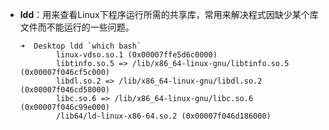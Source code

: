 - **ldd**：用来查看Linux下程序运行所需的共享库，常用来解决程式因缺少某个库文件而不能运行的一些问题。

  ```
  ➜  Desktop ldd `which bash`
          linux-vdso.so.1 (0x00007ffe5d6c0000)
          libtinfo.so.5 => /lib/x86_64-linux-gnu/libtinfo.so.5 (0x00007f046cf5c000)
          libdl.so.2 => /lib/x86_64-linux-gnu/libdl.so.2 (0x00007f046cd58000)
          libc.so.6 => /lib/x86_64-linux-gnu/libc.so.6 (0x00007f046c99e000)
          /lib64/ld-linux-x86-64.so.2 (0x00007f046d186000)
  ```

  ​

